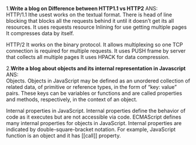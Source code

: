 1.**Write a blog on Difference between HTTP1.1 vs HTTP2**
   ANS:  
   HTTP/1.1
      Ithe usest works on the textual format.
      There is head of line blocking that blocks all the requests behind it until it doesn’t get its all resources.
      It uses requests resource Inlining for use getting multiple pages
      It compresses data by itself.
      
  HTTP/2
     It works on the binary protocol.
     It allows multiplexing so one TCP connection is required for multiple requests.
  	 It uses PUSH frame by server that collects all multiple pages 
     It uses HPACK for data compression.
     
2.**Write a blog about objects and its internal representation in Javascript**
   ANS:  
    Objects.
     Objects in JavaScript may be defined as an unordered collection of related data, of primitive or reference types, in the form of “key: value” pairs. These keys can      be variables or functions and are called properties and methods, respectively, in the context of an object.
     
  Internal properties in JavaScript.
     Internal properties define the behavior of code as it executes but are not accessible via code. ECMAScript defines many internal properties for objects in                JavaScript. Internal properties are indicated by double-square-bracket notation. For example, JavaScript function is an object and it has [[call]] property.
